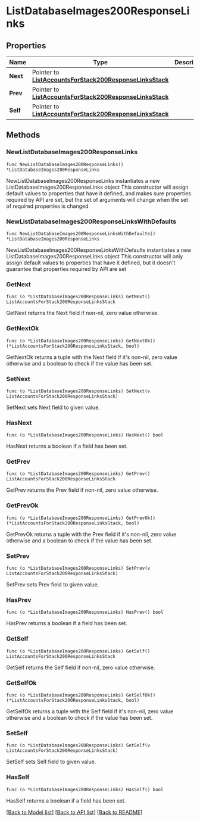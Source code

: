# ListDatabaseImages200ResponseLinks

## Properties

Name | Type | Description | Notes
------------ | ------------- | ------------- | -------------
**Next** | Pointer to [**ListAccountsForStack200ResponseLinksStack**](ListAccountsForStack200ResponseLinksStack.md) |  | [optional] 
**Prev** | Pointer to [**ListAccountsForStack200ResponseLinksStack**](ListAccountsForStack200ResponseLinksStack.md) |  | [optional] 
**Self** | Pointer to [**ListAccountsForStack200ResponseLinksStack**](ListAccountsForStack200ResponseLinksStack.md) |  | [optional] 

## Methods

### NewListDatabaseImages200ResponseLinks

`func NewListDatabaseImages200ResponseLinks() *ListDatabaseImages200ResponseLinks`

NewListDatabaseImages200ResponseLinks instantiates a new ListDatabaseImages200ResponseLinks object
This constructor will assign default values to properties that have it defined,
and makes sure properties required by API are set, but the set of arguments
will change when the set of required properties is changed

### NewListDatabaseImages200ResponseLinksWithDefaults

`func NewListDatabaseImages200ResponseLinksWithDefaults() *ListDatabaseImages200ResponseLinks`

NewListDatabaseImages200ResponseLinksWithDefaults instantiates a new ListDatabaseImages200ResponseLinks object
This constructor will only assign default values to properties that have it defined,
but it doesn't guarantee that properties required by API are set

### GetNext

`func (o *ListDatabaseImages200ResponseLinks) GetNext() ListAccountsForStack200ResponseLinksStack`

GetNext returns the Next field if non-nil, zero value otherwise.

### GetNextOk

`func (o *ListDatabaseImages200ResponseLinks) GetNextOk() (*ListAccountsForStack200ResponseLinksStack, bool)`

GetNextOk returns a tuple with the Next field if it's non-nil, zero value otherwise
and a boolean to check if the value has been set.

### SetNext

`func (o *ListDatabaseImages200ResponseLinks) SetNext(v ListAccountsForStack200ResponseLinksStack)`

SetNext sets Next field to given value.

### HasNext

`func (o *ListDatabaseImages200ResponseLinks) HasNext() bool`

HasNext returns a boolean if a field has been set.

### GetPrev

`func (o *ListDatabaseImages200ResponseLinks) GetPrev() ListAccountsForStack200ResponseLinksStack`

GetPrev returns the Prev field if non-nil, zero value otherwise.

### GetPrevOk

`func (o *ListDatabaseImages200ResponseLinks) GetPrevOk() (*ListAccountsForStack200ResponseLinksStack, bool)`

GetPrevOk returns a tuple with the Prev field if it's non-nil, zero value otherwise
and a boolean to check if the value has been set.

### SetPrev

`func (o *ListDatabaseImages200ResponseLinks) SetPrev(v ListAccountsForStack200ResponseLinksStack)`

SetPrev sets Prev field to given value.

### HasPrev

`func (o *ListDatabaseImages200ResponseLinks) HasPrev() bool`

HasPrev returns a boolean if a field has been set.

### GetSelf

`func (o *ListDatabaseImages200ResponseLinks) GetSelf() ListAccountsForStack200ResponseLinksStack`

GetSelf returns the Self field if non-nil, zero value otherwise.

### GetSelfOk

`func (o *ListDatabaseImages200ResponseLinks) GetSelfOk() (*ListAccountsForStack200ResponseLinksStack, bool)`

GetSelfOk returns a tuple with the Self field if it's non-nil, zero value otherwise
and a boolean to check if the value has been set.

### SetSelf

`func (o *ListDatabaseImages200ResponseLinks) SetSelf(v ListAccountsForStack200ResponseLinksStack)`

SetSelf sets Self field to given value.

### HasSelf

`func (o *ListDatabaseImages200ResponseLinks) HasSelf() bool`

HasSelf returns a boolean if a field has been set.


[[Back to Model list]](../README.md#documentation-for-models) [[Back to API list]](../README.md#documentation-for-api-endpoints) [[Back to README]](../README.md)


